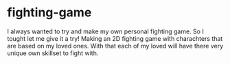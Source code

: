 # fighting-game
I always wanted to try and make my own personal fighting game. So I tought let me give it a try! 
Making an 2D fighting game with charachters that are based on my loved ones. With that each of my loved will have there very unique 
own skillset to fight with. 
